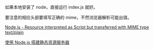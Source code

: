 如果本地安装了 node，直接运行 index.js 就好。

要注意的相应头部要填写正确的 mime，不然浏览器解析可能出错。

[Node.js - Resource interpreted as Script but transferred with MIME type text/plain](https://stackoverflow.com/questions/18006730/node-js-resource-interpreted-as-script-but-transferred-with-mime-type-text-pla)

[使用 Node.js 搭建静态资源服务器](http://www.cnblogs.com/SheilaSun/p/7271883.html)
